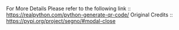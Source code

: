 For More Details Please refer to the following link :: https://realpython.com/python-generate-qr-code/
Original Credits :: https://pypi.org/project/segno/#modal-close
